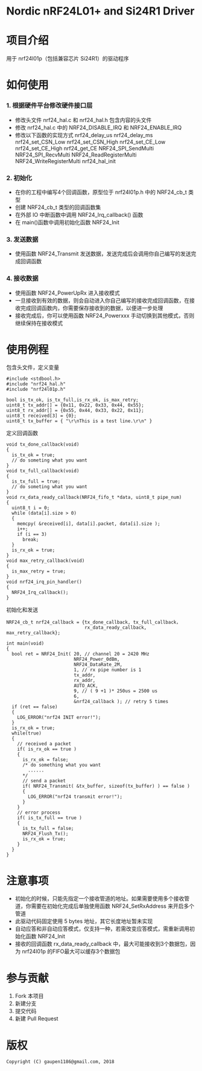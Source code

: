 # Nordic nRF24L01+ and Si24R1 Driver

# 项目介绍
用于 nrf24l01p（包括兼容芯片 Si24R1）的驱动程序

# 如何使用

### 1. 根据硬件平台修改硬件接口层
- 修改头文件 nrf24_hal.c 和 nrf24_hal.h 包含内容的头文件
- 修改 nrf24_hal.c 中的 NRF24_DISABLE_IRQ 和 NRF24_ENABLE_IRQ
- 修改以下函数的实现方式
    nrf24_delay_us
    nrf24_delay_ms
    nrf24_set_CSN_Low
    nrf24_set_CSN_High
    nrf24_set_CE_Low
    nrf24_set_CE_High
    nrf24_get_CE
    NRF24_SPI_SendMulti
    NRF24_SPI_RecvMulti
    NRF24_ReadRegisterMulti
    NRF24_WriteRegisterMulti
    nrf24_hal_init
### 2. 初始化
- 在你的工程中编写4个回调函数，原型位于 nrf24l01p.h 中的 NRF24_cb_t 类型
- 创建 NRF24_cb_t 类型的回调函数集
- 在外部 IO 中断函数中调用 NRF24_Irq_callback() 函数
- 在 main()函数中调用初始化函数 NRF24_Init
### 3. 发送数据
- 使用函数 NRF24_Transmit 发送数据，发送完成后会调用你自己编写的发送完成回调函数
### 4. 接收数据
- 使用函数 NRF24_PowerUpRx 进入接收模式
- 一旦接收到有效的数据，则会自动进入你自己编写的接收完成回调函数，在接收完成回调函数内，你需要保存接收到的数据，以便进一步处理
- 接收完成后，你可以使用函数 NRF24_Powerxxx 手动切换到其他模式，否则继续保持在接收模式

# 使用例程
包含头文件，定义变量
````
#include <stdbool.h>
#include "nrf24_hal.h"
#include "nrf24l01p.h"

bool is_tx_ok, is_tx_full,is_rx_ok, is_max_retry;
uint8_t tx_addr[] = {0x11, 0x22, 0x33, 0x44, 0x55};
uint8_t rx_addr[] = {0x55, 0x44, 0x33, 0x22, 0x11};
uint8_t received[3] = {0};
uint8_t tx_buffer = { "\r\nThis is a test line.\r\n" }
````
定义回调函数
````
void tx_done_callback(void)
{
  is_tx_ok = true;
  // do someting what you want
}
void tx_full_callback(void)
{
  is_tx_full = true;
  // do someting what you want
}
void rx_data_ready_callback(NRF24_fifo_t *data, uint8_t pipe_num)
{
  uint8_t i = 0;
  while (data[i].size > 0)
  {
    memcpy( &received[i], data[i].packet, data[i].size );
    i++;
    if (i == 3)
      break;
  }
  is_rx_ok = true;
}
void max_retry_callback(void)
{
  is_max_retry = true;
}
void nrf24_irq_pin_handler()
{
  NRF24_Irq_callback();
}
````
初始化和发送
````
NRF24_cb_t nrf24_callback = {tx_done_callback, tx_full_callback，
                             rx_data_ready_callback, max_retry_callback};

int main(void)
{
  bool ret = NRF24_Init( 20, // channel 20 = 2420 MHz
                         NRF24_Power_0dBm,
                         NRF24_DataRate_2M,
                         1, // rx pipe number is 1
                         tx_addr,
                         rx_addr,
                         AUTO_ACK,
                         9, // ( 9 +1 )* 250us = 2500 us
                         6,
                         &nrf24_callback ); // retry 5 times
  if (ret == false)
  {
    LOG_ERROR("nrf24 INIT error!");
  }
  is_rx_ok = true;
  while(true)
  {
    // received a packet
    if( is_rx_ok == true )
    {
      is_rx_ok = false;
      /* do something what you want
        ......
      */
      // send a packet
      if( NRF24_Transmit( &tx_buffer, sizeof(tx_buffer) ) == false )
      {
        LOG_ERROR("nrf24 transmit error!");
      }
    }
    // error process
    if( is_tx_full == true )
    {
      is_tx_full = false;
      NRF24_Flush_Tx();
      is_rx_ok = true;
    }
  }
}
````

# 注意事项
- 初始化的时候，只能先指定一个接收管道的地址。如果需要使用多个接收管道，你需要在初始化完成后单独使用函数 NRF24_SetRxAddress 来开启多个管道
- 此驱动代码固定使用 5 bytes 地址，其它长度地址暂未实现
- 自动应答和非自动应答模式，仅支持一种，若需改变应答模式，需重新调用初始化函数 NRF24_Init
- 接收的回调函数 rx_data_ready_callback 中，最大可能接收到3个数据包，因为 nrf24l01p 的FIFO最大可以缓存3个数据包

# 参与贡献

1. Fork 本项目
2. 新建分支
3. 提交代码
4. 新建 Pull Request

# 版权
    Copyright (C) gaupen1186@gmail.com, 2018

